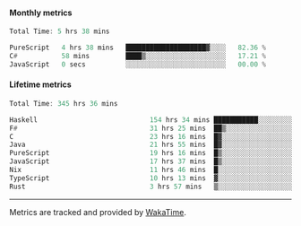 #### Monthly metrics
<!--START_SECTION:wakamonthly-->

```asm
Total Time: 5 hrs 38 mins

PureScript   4 hrs 38 mins   ████████████████████▓░░░░   82.36 %
C#           58 mins         ████▒░░░░░░░░░░░░░░░░░░░░   17.21 %
JavaScript   0 secs          ░░░░░░░░░░░░░░░░░░░░░░░░░   00.00 %
```

<!--END_SECTION:wakamonthly-->
#### Lifetime metrics
<!--START_SECTION:wakalifetime-->

```asm
Total Time: 345 hrs 36 mins

Haskell                            154 hrs 34 mins ███████████░░░░░░░░░░░░░░   44.57 %
F#                                 31 hrs 25 mins  ██▒░░░░░░░░░░░░░░░░░░░░░░   09.06 %
C                                  23 hrs 16 mins  █▓░░░░░░░░░░░░░░░░░░░░░░░   06.71 %
Java                               21 hrs 55 mins  █▓░░░░░░░░░░░░░░░░░░░░░░░   06.32 %
PureScript                         19 hrs 16 mins  █▒░░░░░░░░░░░░░░░░░░░░░░░   05.56 %
JavaScript                         17 hrs 37 mins  █▒░░░░░░░░░░░░░░░░░░░░░░░   05.08 %
Nix                                11 hrs 46 mins  █░░░░░░░░░░░░░░░░░░░░░░░░   03.40 %
TypeScript                         10 hrs 13 mins  ▓░░░░░░░░░░░░░░░░░░░░░░░░   02.95 %
Rust                               3 hrs 57 mins   ▒░░░░░░░░░░░░░░░░░░░░░░░░   01.14 %
```

<!--END_SECTION:wakalifetime-->

---

Metrics are tracked and provided by [WakaTime](https://github.com/athul/waka-readme).

